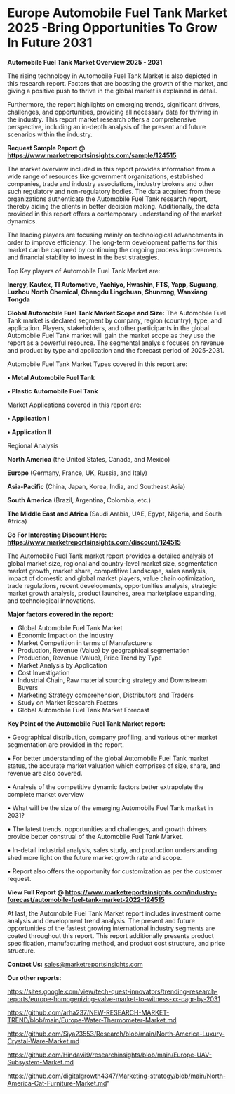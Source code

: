 # Europe Automobile Fuel Tank Market 2025 -Bring Opportunities To Grow In Future 2031

<Strong> Automobile Fuel Tank Market Overview 2025 - 2031</strong>

The rising technology in Automobile Fuel Tank Market is also depicted in this research report. Factors that are boosting the growth of the market, and giving a positive push to thrive in the global market is explained in detail.

Furthermore, the report highlights on emerging trends, significant drivers, challenges, and opportunities, providing all necessary data for thriving in the industry. This report market research offers a comprehensive perspective, including an in-depth analysis of the present and future scenarios within the industry.

<strong>Request Sample Report @ <a href=https://www.marketreportsinsights.com/sample/124515>https://www.marketreportsinsights.com/sample/124515</a></strong>

The market overview included in this report provides information from a wide range of resources like government organizations, established companies, trade and industry associations, industry brokers and other such regulatory and non-regulatory bodies. The data acquired from these organizations authenticate the Automobile Fuel Tank research report, thereby aiding the clients in better decision making. Additionally, the data provided in this report offers a contemporary understanding of the market dynamics.

The leading players are focusing mainly on technological advancements in order to improve efficiency. The long-term development patterns for this market can be captured by continuing the ongoing process improvements and financial stability to invest in the best strategies.

Top Key players of Automobile Fuel Tank Market are:

<strong>Inergy, Kautex, TI Automotive, Yachiyo, Hwashin, FTS, Yapp, Suguang, Luzhou North Chemical, Chengdu Lingchuan, Shunrong, Wanxiang Tongda</strong>

<strong><b>Global Automobile Fuel Tank Market Scope and Size:</b></strong>
The Automobile Fuel Tank market is declared segment by company, region (country), type, and application. Players, stakeholders, and other participants in the global Automobile Fuel Tank market will gain the market scope as they use the report as a powerful resource. The segmental analysis focuses on revenue and product by type and application and the forecast period of 2025-2031.

Automobile Fuel Tank Market Types covered in this report are:

<strong>• Metal Automobile Fuel Tank

• Plastic Automobile Fuel Tank</strong>

Market Applications covered in this report are:

<strong>• Application I

• Application II</strong> 

Regional Analysis

<strong>North America</strong> (the United States, Canada, and Mexico)

<strong>Europe</strong> (Germany, France, UK, Russia, and Italy)

<strong>Asia-Pacific</strong> (China, Japan, Korea, India, and Southeast Asia)

<strong>South America</strong> (Brazil, Argentina, Colombia, etc.)

<strong>The Middle East and Africa</strong> (Saudi Arabia, UAE, Egypt, Nigeria, and South Africa)

<strong>Go For Interesting Discount Here: <a href=https://www.marketreportsinsights.com/discount/124515>https://www.marketreportsinsights.com/discount/124515</a></strong>

The Automobile Fuel Tank market report provides a detailed analysis of global market size, regional and country-level market size, segmentation market growth, market share, competitive Landscape, sales analysis, impact of domestic and global market players, value chain optimization, trade regulations, recent developments, opportunities analysis, strategic market growth analysis, product launches, area marketplace expanding, and technological innovations.

<strong><b>Major factors covered in the report:</b></strong>
<ul>
  <li>Global Automobile Fuel Tank Market </li>
  <li>Economic Impact on the Industry</li>
  <li>Market Competition in terms of Manufacturers</li>
  <li>Production, Revenue (Value) by geographical segmentation</li>
  <li>Production, Revenue (Value), Price Trend by Type</li>
  <li>Market Analysis by Application</li>
  <li>Cost Investigation</li>
  <li>Industrial Chain, Raw material sourcing strategy and Downstream Buyers</li>
  <li>Marketing Strategy comprehension, Distributors and Traders</li>
  <li>Study on Market Research Factors</li>
  <li>Global Automobile Fuel Tank Market Forecast</li>
</ul>

<strong><b>Key Point of the Automobile Fuel Tank Market report:</b></strong>

• Geographical distribution, company profiling, and various other market segmentation are provided in the report.

• For better understanding of the global Automobile Fuel Tank market status, the accurate market valuation which comprises of size, share, and revenue are also covered.

• Analysis of the competitive dynamic factors better extrapolate the complete market overview

• What will be the size of the emerging Automobile Fuel Tank market in 2031?

• The latest trends, opportunities and challenges, and growth drivers provide better construal of the Automobile Fuel Tank Market.

• In-detail industrial analysis, sales study, and production understanding shed more light on the future market growth rate and scope.

• Report also offers the opportunity for customization as per the customer request.

<strong><b>View Full Report @ <a href=https://www.marketreportsinsights.com/industry-forecast/automobile-fuel-tank-market-2022-124515>https://www.marketreportsinsights.com/industry-forecast/automobile-fuel-tank-market-2022-124515</a></b></strong>


At last, the Automobile Fuel Tank Market report includes investment come analysis and development trend analysis. The present and future opportunities of the fastest growing international industry segments are coated throughout this report. This report additionally presents product specification, manufacturing method, and product cost structure, and price structure.

<strong>Contact Us:</strong>
sales@marketreportsinsights.com

<strong>Our other reports:</strong>

<a href=https://sites.google.com/view/tech-quest-innovators/trending-research-reports/europe-homogenizing-valve-market-to-witness-xx-cagr-by-2031>https://sites.google.com/view/tech-quest-innovators/trending-research-reports/europe-homogenizing-valve-market-to-witness-xx-cagr-by-2031</a>

<a href=https://github.com/arha237/NEW-RESEARCH-MARKET-TREND/blob/main/Europe-Water-Thermometer-Market.md>https://github.com/arha237/NEW-RESEARCH-MARKET-TREND/blob/main/Europe-Water-Thermometer-Market.md</a>

<a href=https://github.com/Siya23553/Research/blob/main/North-America-Luxury-Crystal-Ware-Market.md>https://github.com/Siya23553/Research/blob/main/North-America-Luxury-Crystal-Ware-Market.md</a>

<a href=https://github.com/Hindavii9/researchinsights/blob/main/Europe-UAV-Subsystem-Market.md>https://github.com/Hindavii9/researchinsights/blob/main/Europe-UAV-Subsystem-Market.md</a>

<a href=https://github.com/digitalgrowth4347/Marketing-strategy/blob/main/North-America-Cat-Furniture-Market.md>https://github.com/digitalgrowth4347/Marketing-strategy/blob/main/North-America-Cat-Furniture-Market.md</a>"
